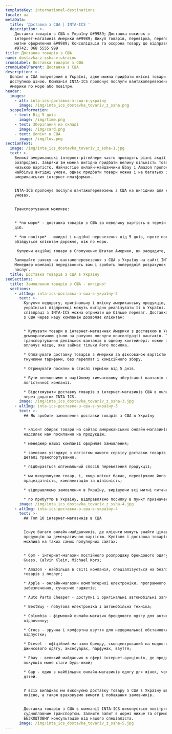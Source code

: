 ```yaml
---
templateKey: international-destinations
locale: ua
metaData:
  title: 'Доставка з США | INTA-ICS '
  description: >-
    Доставка товарів з США в Україну &#9989; Доставка посилок з
    інтернет-магазинів Америки &#9989; Викуп товарів, перевірка, перепакування,
    митне оформлення &#9989; Консолідація та охорона товару до відправлення &
    #9742; 068 5555 999
title: Доставка товарів з США
name: dostavka-z-ssha-v-ukrainu
crumbLabel: Доставка товарів з США
crumbLabelParent: Доставка з США
description: >-
  Шопінг в США популярний в Україні, адже можна придбати якісні товари за
  доступною ціною. Компанія INTA-ICS пропонує послуги вантажоперевезень з
  Америки по морю або повітрю.
header:
  images:
    - alt: inta-ics-доставка-з-сша-в-україну
      image: /img/inta_ics_dostavka_tovariv_z_ssha.png
  scopeInformation:
    - text: Від 5 днів
      image: /img/time.png
    - text: Зберігання на складі
      image: /img/card.png
    - text: Шопінг в США
      image: /img/lov.png
sectionText:
  image: /img/inta_ics_dostavka_tovariv_z_ssha-1.jpg
  text: >-
    Великі американські інтернет-рітейлери часто проводять різні акції і
    розпродажі. Завдяки їм можна вигідно придбати велику кількість товарів за
    низькою вартістю. Найчастіше онлайн-майданчики Ebay і Amazon пропонують
    найбільш вигідні умови, однак придбати товари можна і на багатьох інших
    американських інтернет-платформах. 


    INTA-ICS пропонує послуги вантажоперевезень з США на вигідних для клієнтів
    умовах. 


    Транспортування можливе: 


    * *по морю* - доставка товарів з США за невелику вартість в термін від 35
    діб. 

    * *по повітрю* - швидкі і надійні перевезення від 5 днів, проте послуги
    обійдуться клієнтам дорожче, ніж по морю.

     Купуючи акційні товари в Сполучених Штатах Америки, ви заощадите, отримавши при цьому оригінальну продукцію високої якості, аналоги якої не завжди можна знайти на українському ринку. 

    Залишайте заявку на вантажоперевезення з США в Україну на сайті INTA-ICS.
    Менеджер компанії передзвонить вам і зробить попередній розрахунок вартості
    послуг.
  title: Доставка товарів з США в Україну
seoSections:
  title: Замовлення товарів з США - вигідно!
  sections:
    - altImg: inta-ics-доставка-з-сша-в-україну-2
      text: >-
        Купуючи недорогу, оригінальну і якісну американську продукцію,
        українські підприємці можуть вигідно реалізувати її в Україні. При
        співпраці з INTA-ICS можна отримати ще більше переваг. Доставка товарів
        з США через нашу компанію дозволяє клієнтам:


        * Купувати товари в інтернет-магазинах Америки з доставкою в Україну за
        демократичною ціною за рахунок послуги консолідації вантажів. Тобто
        транспортування декількох вантажів в одному контейнері: кожен замовник
        оплачує місце, яке займає тільки його посилка.

        * Оплачувати доставку товарів з Америки за фіксованою вартістю і
        гнучкими тарифами, без переплат і комісійного збору.

        * Отримувати посилки в стислі терміни від 5 днів.

        * Бути впевненими в надійному тимчасовому зберіганні вантажів на складі
        логістичної компанії.

        * Відстежувати доставку товарів з інтернет-магазинів США в онлайн-режимі
        через додаток INTA-ICS.
      image: /img/inta_ics_dostavka_tovariv_z_ssha-3.jpg
    - altImg: inta-ics-доставка-з-сша-в-україну-3
      text: >-
        ## Як зробити замовлення доставки товарів з США в Україну


        * клієнт обирає товари на сайтах американських онлайн-магазинів і
        надсилає нам посилання на продукцію;

        * менеджер нашої компанії оформляє замовлення;

        * замовник узгоджує з логістом нашого сервісу доставки товарів з США
        деталі транспортування;

        * підбирається оптимальний спосіб перевезення продукції;

        * ми викуповуємо товар, і, якщо клієнт бажає, перевіряємо його
        працездатність, комплектацію та цілісність;

        * відправляємо замовлення в Україну, вирішуючи всі митні питання;

        * по прибуттю в Україну, відправляємо посилку в пункт призначення.
      image: /img/inta_ics_dostavka_tovariv_z_ssha-4.jpg
    - altImg: inta-ics-доставка-з-сша-в-україну-4
      text: >-
        ## Топ 10 інтернет-магазинів в США


        Існує багато онлайн-майданчиків, де клієнти можуть знайти цікаву для них
        продукцію за демократичною вартістю. Купівля і доставка товарів з США
        можлива на таких самих популярних сайтах:


        * 6pm - інтернет-магазин постійного розпродажу брендового одягу марок
        Guess, Calvin Klein, Michael Kors;

        * Amazon - найбільша в світі компанія, спеціалізується на безлічі
        товарів і послуг;

        * Apple - онлайн-магазин комп'ютерної електроніки, програмного
        забезпечення, сучасних гаджетів;

        * Auto Parts Cheaper - доступні і оригінальні автомобільні запчастини;

        * BestBuy - побутова електроніка і автомобільна техніка;

        * Columbia - фірмовий онлайн-магазин брендового одягу для активного
        відпочинку;

        * Crocs - зручна і комфортна взуття для неформальної обстановки,
        відпустки;

        * Diesel - офіційний магазин бренду, сконцентрований на модного
        джинсового одягу, аксесуарах, парфумах, взуття;

        * Ebay - великий майданчик в сфері інтернет-аукціонів, де продавцем і
        покупців може стати будь-який;

        * Gap - один з найбільших онлайн-магазинів одягу для жінок, чоловіків і
        дітей.


        У всіх випадках ми виконуємо доставку товару з США в Україну швидко і
        якісно, ​​а також враховуємо вимоги і побажання замовників.


        Доставка товарів з США в компанії INTA-ICS виконується повітряним або
        судноплавним транспортом. Залиште запит в формі нижче та отримайте
        БЕЗКОШТОВНУ консультацію від нашого спеціаліста.
      image: /img/inta_ics_dostavka_tovariv_z_ssha-5.jpg
---
```

